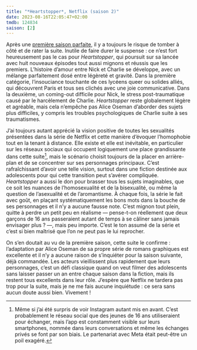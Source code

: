 ```yaml
---
title: "*Heartstopper*, Netflix (saison 2)"
date: 2023-08-16T22:05:47+02:00
tmdb: 124834 
saison: [2]
---
```


Après une [première saison parfaite](/serie/heartstopper-netflix/), il y a toujours le risque de tomber à côté et de rater la suite. Inutile de faire durer le suspense : ce n’est fort heureusement pas le cas pour *Heartstopper*, qui poursuit sur sa lancée avec huit nouveaux épisodes tout aussi mignons et réussis que les premiers. L’histoire d’amour entre Nick et Charlie se développe, avec un mélange parfaitement dosé entre légèreté et gravité. Dans la première catégorie, l’insouciance touchante de ces lycéens queer ou solides alliés, qui découvrent Paris et tous ses clichés avec une joie communicative. Dans la deuxième, un coming-out difficile pour Nick, le stress post-traumatique causé par le harcèlement de Charlie. *Heartstopper* reste globalement légère et agréable, mais cela n’empêche pas Alice Oseman d’aborder des sujets plus difficiles, y compris les troubles psychologiques de Charlie suite à ses traumatismes. 

J’ai toujours autant apprécié la vision positive de toutes les sexualités présentées dans la série de Netflix et cette manière d’évoquer l’homophobie tout en la tenant à distance. Elle existe et elle est inévitable, en particulier sur les réseaux sociaux qui occupent logiquement une place grandissante dans cette suite[^1], mais le scénario choisit toujours de la placer en arrière-plan et de se concentrer sur ses personnages principaux. C’est rafraîchissant d’avoir une telle vision, surtout dans une fiction destinée aux adolescents pour qui cette transition peut s’avérer compliquée. *Heartstopper* a aussi le don pour brasser tous les sujets imaginables, que ce soit les nuances de l’homosexualité et de la bisexualité, ou même la question de l’asexualité et de l’aromantisme. À chaque fois, la série le fait avec goût, en plaçant systématiquement les bons mots dans la bouche de ses personnages et il n’y a aucune fausse note. C’est mignon tout plein, quitte à perdre un petit peu en réalisme — pense-t-on réellement que deux garçons de 16 ans passeraient autant de temps à se câliner sans jamais envisager plus ? —, mais peu importe. C’est le ton assumé de la série et c’est si bien maîtrisé que l’on ne peut pas le lui reprocher.

On s’en doutait au vu de la première saison, cette suite le confirme : l’adaptation par Alice Oseman de sa propre série de romans graphiques est excellente et il n’y a aucune raison de s’inquiéter pour la saison suivante, déjà commandée. Les acteurs vieillissent plus rapidement que leurs personnages, c’est un défi classique quand on veut filmer des adolescents sans laisser passer un an entre chaque saison dans la fiction, mais ils restent tous excellents dans leur rôle. J’espère que Netflix ne tardera pas trop pour la suite, mais je ne me fais aucune inquiétude : ce sera sans aucun doute aussi bien. Vivement ! 


[^1]: Même si j’ai été surpris de voir Instagram autant mis en avant. C’est probablement le réseau social que des jeunes de 16 ans utiliseraient pour échanger, mais l’app est constamment visible sur leurs smartphones, nommée dans leurs conversations et même les échanges privés se font par son biais. Le partenariat avec Meta était peut-être un poil exagéré.